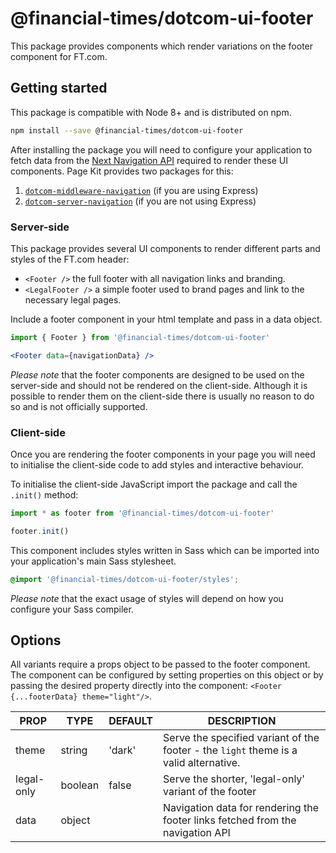 # @financial-times/dotcom-ui-footer

This package provides components which render variations on the footer component for FT.com.


## Getting started

This package is compatible with Node 8+ and is distributed on npm.

```bash
npm install --save @financial-times/dotcom-ui-footer
```

After installing the package you will need to configure your application to fetch data from the [Next Navigation API] required to render these UI components. Page Kit provides two packages for this:

1. [`dotcom-middleware-navigation`] (if you are using Express)
2. [`dotcom-server-navigation`] (if you are not using Express)

[Next Navigation API]: http://github.com/Financial-Times/next-navigation-api
[`dotcom-middleware-navigation`]: ../dotcom-middleware-navigation/readme.md
[`dotcom-server-navigation`]: ../dotcom-server-navigation/readme.md

### Server-side

This package provides several UI components to render different parts and styles of the FT.com header:

- `<Footer />` the full footer with all navigation links and branding.
- `<LegalFooter />` a simple footer used to brand pages and link to the necessary legal pages.

Include a footer component in your html template and pass in a data object.


```jsx
import { Footer } from '@financial-times/dotcom-ui-footer'

<Footer data={navigationData} />
```

_Please note_ that the footer components are designed to be used on the server-side and should not be rendered on the client-side. Although it is possible to render them on the client-side there is usually no reason to do so and is not officially supported.

### Client-side

Once you are rendering the footer components in your page you will need to initialise the client-side code to add styles and interactive behaviour.

To initialise the client-side JavaScript import the package and call the `.init()` method:

```js
import * as footer from '@financial-times/dotcom-ui-footer'

footer.init()
```

This component includes styles written in Sass which can be imported into your application's main Sass stylesheet.

```scss
@import '@financial-times/dotcom-ui-footer/styles';
```

_Please note_ that the exact usage of styles will depend on how you configure your Sass compiler.


## Options

All variants require a props object to be passed to the footer component. The component can be configured by setting properties on this object or by passing the desired property directly into the component: `<Footer {...footerData} theme="light"/>`.

|    PROP    |  TYPE   | DEFAULT |                                      DESCRIPTION                                      |
| ---------- | ------- | ------- | ------------------------------------------------------------------------------------- |
| theme      | string  | 'dark'  | Serve the specified variant of the footer - the `light` theme is a valid alternative. |
| legal-only | boolean | false   | Serve the shorter, 'legal-only' variant of the footer                                 |
| data       | object  |         | Navigation data for rendering the footer links fetched from the navigation API        |
